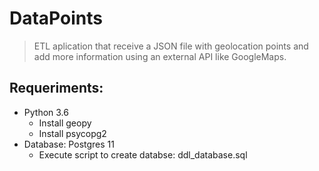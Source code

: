 # DataPoints

> ETL aplication that receive a JSON file with geolocation points and add more information using an external API like GoogleMaps.

## Requeriments:

- Python 3.6
  - Install geopy
  - Install psycopg2
- Database: Postgres 11
  - Execute script to create databse: ddl_database.sql
